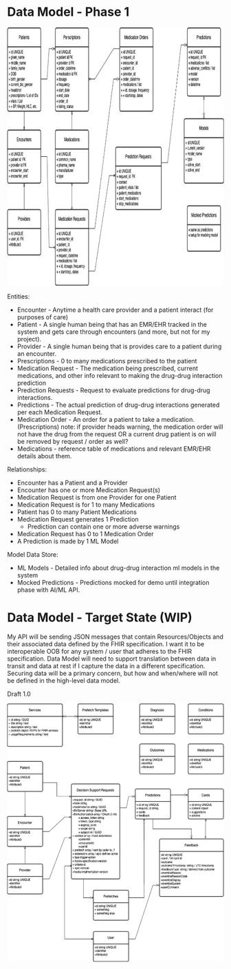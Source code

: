 # Data Model - Phase 1

<img src="images/serveRecos_mvp_dm.jpg" width="800" height="600">

Entities:
- Encounter -  Anytime a health care provider and a patient interact (for purposes of care)
- Patient -  A single human being that has an EMR/EHR tracked in the system and gets care through encounters (and more, but not for my project).
- Provider - A single human being that is provides care to a patient during an encounter.
- Prescriptions - 0 to many medications prescribed to the patient
- Medication Request - The medication being prescribed, current medications, and other info relevant to making the drug-drug interaction prediction
- Prediction Requests - Request to evaluate predictions for drug-drug interactions.
- Predictions - The actual prediction of drug-drug interactions generated per each Medication Request.
- Medication Order -  An order for a patient to take a medication.  (Prescriptions)
    note: if provider heads warning, the medication order will not have the drug from the request
    OR a current drug patient is on will be removed by request / order as well?
- Medications - reference table of medications and relevant EMR/EHR details about them.

Relationships:
- Encounter has a Patient and a Provider
- Encounter has one or more Medication Request(s)
- Medication Request is from one Provider for one Patient
- Medication Request is for 1 to many Medications
- Patient has 0 to many Patient Medications
- Medication Request generates 1 Prediction
  - Prediction can contain one or more adverse warnings
- Medication Request has 0 to 1 Medication Order
- A Prediction is made by 1 ML Model

Model Data Store:
- ML Models - Detailed info about drug-drug interaction ml models in the system
- Mocked Predictions - Predictions mocked for demo until integration phase with AI/ML API.


# Data Model - Target State (WIP)

My API will be sending JSON messages that contain Resources/Objects and their associated data defined by the FHIR specification.
I want it to be interoperable OOB for any system / user that adheres to the FHIR specification.
Data Model will need to support translation between data in transit and data at rest if I capture the data in a different specification.
Securing data will be a primary concern, but how and when/where will not be defined in the high-level data model.

Draft 1.0

<img src="images/serveRecos_data_model_v2.drawio.png" width="600" height="600">






